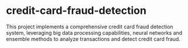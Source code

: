 # credit-card-fraud-detection
This project implements a comprehensive credit card fraud detection system, leveraging big data processing capabilities, neural networks and ensemble methods to analyze transactions and detect credit card fraud.
